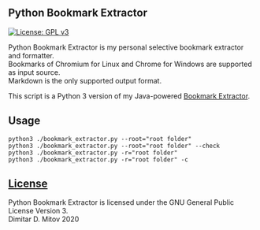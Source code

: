 Python Bookmark Extractor
--------------------------------------------------------------------------------
[![License: GPL v3](https://img.shields.io/badge/License-GPL%20v3-blue.svg)](./LICENSE.md)

Python Bookmark Extractor is my personal selective bookmark extractor and formatter.  
Bookmarks of Chromium for Linux and Chrome for Windows are supported as input source.  
Markdown is the only supported output format.  
  
This script is a Python 3 version of my Java-powered [Bookmark Extractor](https://github.com/ddmitov/bookmark-extractor).  

## Usage
```
python3 ./bookmark_extractor.py --root="root folder"  
python3 ./bookmark_extractor.py --root="root folder" --check  
python3 ./bookmark_extractor.py -r="root folder"  
python3 ./bookmark_extractor.py -r="root folder" -c  
```

## [License](./LICENSE.md)
Python Bookmark Extractor is licensed under the GNU General Public License Version 3.  
Dimitar D. Mitov 2020  
